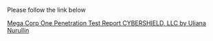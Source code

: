 Please follow the link below

[Mega Corp One Penetration Test Report
CYBERSHIELD, LLC by Uliana Nurullin](https://docs.google.com/document/d/1z8FA7f0VdvbGngINRrWuGcLKZoQABwPkmqFiXwrj_vY/edit?usp=sharing)
